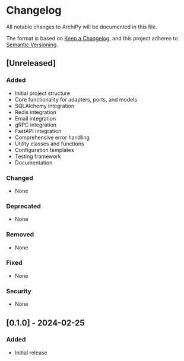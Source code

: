 # Changelog

All notable changes to ArchiPy will be documented in this file.

The format is based on [Keep a Changelog](https://keepachangelog.com/en/1.0.0/),
and this project adheres to [Semantic Versioning](https://semver.org/spec/v2.0.0.html).

## [Unreleased]

### Added

- Initial project structure
- Core functionality for adapters, ports, and models
- SQLAlchemy integration
- Redis integration
- Email integration
- gRPC integration
- FastAPI integration
- Comprehensive error handling
- Utility classes and functions
- Configuration templates
- Testing framework
- Documentation

### Changed

- None

### Deprecated

- None

### Removed

- None

### Fixed

- None

### Security

- None

## [0.1.0] - 2024-02-25

### Added

- Initial release
